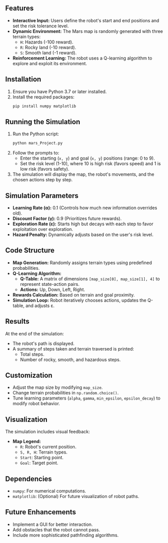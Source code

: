 ## Features
- **Interactive Input:** Users define the robot's start and end positions and set the risk tolerance level.
- **Dynamic Environment:** The Mars map is randomly generated with three terrain types:
  - `H`: Hazards (-100 reward).
  - `R`: Rocky land (-10 reward).
  - `S`: Smooth land (-1 reward).
- **Reinforcement Learning:** The robot uses a Q-learning algorithm to explore and exploit its environment.

## Installation
1. Ensure you have Python 3.7 or later installed.
2. Install the required packages:
   ```bash
   pip install numpy matplotlib
   ```

## Running the Simulation
1. Run the Python script:
   ```bash
   python mars_Project.py
   ```
2. Follow the prompts to:
   - Enter the starting (`x, y`) and goal (`x, y`) positions (range: 0 to 9).
   - Set the risk level (1-10), where 10 is high risk (favors speed) and 1 is low risk (favors safety).
3. The simulation will display the map, the robot's movements, and the chosen actions step by step.

## Simulation Parameters
- **Learning Rate (α):** 0.1 (Controls how much new information overrides old).
- **Discount Factor (γ):** 0.9 (Prioritizes future rewards).
- **Exploration Rate (ε):** Starts high but decays with each step to favor exploitation over exploration.
- **Hazard Penalty:** Dynamically adjusts based on the user's risk level.

## Code Structure
- **Map Generation:** Randomly assigns terrain types using predefined probabilities.
- **Q-Learning Algorithm:**
  - **Q-Table:** A matrix of dimensions `[map_size[0], map_size[1], 4]` to represent state-action pairs.
  - **Actions:** Up, Down, Left, Right.
- **Rewards Calculation:** Based on terrain and goal proximity.
- **Simulation Loop:** Robot iteratively chooses actions, updates the Q-table, and adjusts ε.

## Results
At the end of the simulation:
- The robot's path is displayed.
- A summary of steps taken and terrain traversed is printed:
  - Total steps.
  - Number of rocky, smooth, and hazardous steps.

## Customization
- Adjust the map size by modifying `map_size`.
- Change terrain probabilities in `np.random.choice()`.
- Tune learning parameters (`alpha`, `gamma`, `min_epsilon`, `epsilon_decay`) to modify robot behavior.

## Visualization
The simulation includes visual feedback:
- **Map Legend:**
  - `R`: Robot's current position.
  - `S, R, H`: Terrain types.
  - `Start`: Starting point.
  - `Goal`: Target point.

## Dependencies
- `numpy`: For numerical computations.
- `matplotlib`: (Optional) For future visualization of robot paths.

## Future Enhancements
- Implement a GUI for better interaction.
- Add obstacles that the robot cannot pass.
- Include more sophisticated pathfinding algorithms.
